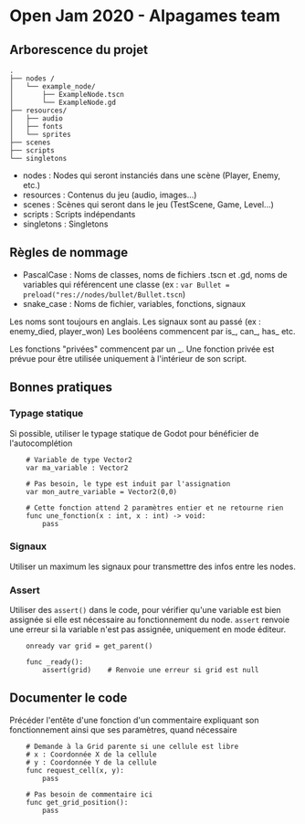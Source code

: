 # Open Jam 2020 - Alpagames team

## Arborescence du projet

```
.
├── nodes /
│   └── example_node/
│       ├── ExampleNode.tscn
│       └── ExampleNode.gd
├── resources/
│   ├── audio
│   ├── fonts
│   └── sprites
├── scenes
├── scripts
└── singletons
```

* nodes : Nodes qui seront instanciés dans une scène (Player, Enemy, etc.)
* resources : Contenus du jeu (audio, images...)
* scenes : Scènes qui seront dans le jeu (TestScene, Game, Level...)
* scripts : Scripts indépendants
* singletons : Singletons

## Règles de nommage

* PascalCase : Noms de classes, noms de fichiers .tscn et .gd, noms de variables qui référencent une classe (ex : `var Bullet = preload("res://nodes/bullet/Bullet.tscn`)
* snake_case : Noms de fichier, variables, fonctions, signaux

Les noms sont toujours en anglais.
Les signaux sont au passé (ex : enemy_died, player_won)
Les booléens commencent par is_, can_, has_ etc.

Les fonctions "privées" commencent par un _. Une fonction privée est prévue pour être utilisée uniquement à l'intérieur de son script.

## Bonnes pratiques

### Typage statique

Si possible, utiliser le typage statique de Godot pour bénéficier de l'autocomplétion

```
    # Variable de type Vector2
    var ma_variable : Vector2
    
    # Pas besoin, le type est induit par l'assignation
    var mon_autre_variable = Vector2(0,0)
    
    # Cette fonction attend 2 paramètres entier et ne retourne rien
    func une_fonction(x : int, x : int) -> void:
        pass
```

### Signaux

Utiliser un maximum les signaux pour transmettre des infos entre les nodes.

### Assert

Utiliser des `assert()` dans le code, pour vérifier qu'une variable est bien assignée si elle est nécessaire au fonctionnement du node.
`assert` renvoie une erreur si la variable n'est pas assignée, uniquement en mode éditeur.

```
    onready var grid = get_parent()
    
    func _ready():
        assert(grid)    # Renvoie une erreur si grid est null
```

## Documenter le code

Précéder l'entête d'une fonction d'un commentaire expliquant son fonctionnement ainsi que ses paramètres, quand nécessaire

```
    # Demande à la Grid parente si une cellule est libre
    # x : Coordonnée X de la cellule
    # y : Coordonnée Y de la cellule
    func request_cell(x, y):
        pass
    
    # Pas besoin de commentaire ici
    func get_grid_position():
        pass
```
